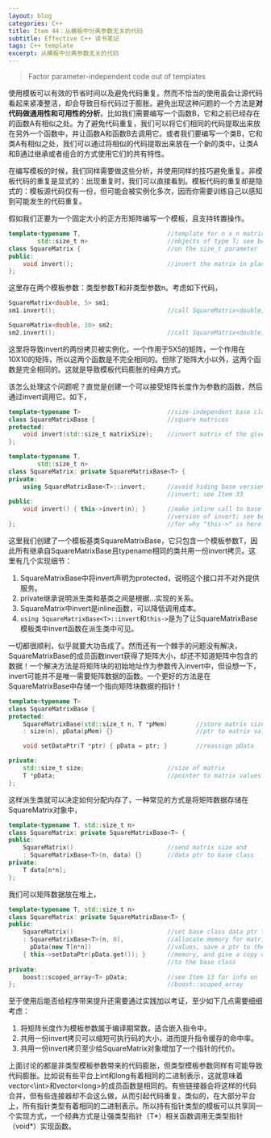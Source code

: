 ```yaml
---
layout: blog
categories: C++
title: Item 44：从模板中分离参数无关的代码
subtitle: Effective C++ 读书笔记
tags: C++ template
excerpt: 从模板中分离参数无关的代码
---
```


> Factor parameter-independent code out of templates

使用模板可以有效的节省时间以及避免代码重复。然而不恰当的使用虽会让源代码看起来紧凑整洁，却会导致目标代码过于膨胀。避免出现这种问题的一个方法是**对代码做通用性和可用性的分析**。比如我们需要编写一个函数B，它和之前已经存在的函数A有相似之处。为了避免代码重复，我们可以将它们相同的代码提取出来放在另外一个函数中，并让函数A和函数B去调用它。或者我们要编写一个类B，它和类A有相似之处，我们可以通过将相似的代码提取出来放在一个新的类中，让类A和B通过继承或者组合的方式使用它们的共有特性。

在编写模板的时候，我们同样需要做这些分析，并使用同样的技巧避免重复。非模板代码的重复是显式的：出现重复时，我们可以直接看到。模板代码的重复却是隐式的：模板源代码仅有一份，但可能会被实例化多次，因而你需要训练自己以感知到可能发生的代码重复。

假如我们正要为一个固定大小的正方形矩阵编写一个模板，且支持转置操作。

```cpp
template<typename T,                        //template for n x n matrices of
        std::size_t n>                      //objects of type T; see below for info
class SquareMatrix {                        //on the size_t parameter
public:
    void invert();                          //invert the matrix in place
};
```

这里存在两个模板参数：类型参数T和非类型参数n。考虑如下代码，

```cpp
SquareMatrix<double, 5> sm1;
sm1.invert();                               //call SquareMatrix<double, 5>::invert

SquareMatrix<double, 10> sm2;
sm2.invert();                               //call SquareMatrix<double, 10>::invert
```

这里将导致invert的两份拷贝被实例化，一个作用于5X5的矩阵，一个作用在10X10的矩阵，所以这两个函数是不完全相同的。但除了矩阵大小以外，这两个函数是完全相同的。这就是导致模板代码膨胀的经典方式。

该怎么处理这个问题呢？直觉是创建一个可以接受矩阵长度作为参数的函数，然后通过invert调用它。如下，

```cpp
template<typename T>                        //size-independent base class for
class SquareMatrixBase {                    //square matrices
protected:
    void invert(std::size_t matrixSize);    //invert matrix of the given size
};

template<typename T,
        std::size_t n>
class SquareMatrix: private SquareMatrixBase<T> {
private:
    using SquareMatrixBase<T>::invert;      //avoid hiding base version of
                                            //invert; see Item 33
public:
    void invert() { this->invert(n); }      //make inline call to base class
                                            //version of invert; see below
};                                          //for why "this->" is here
```

这里我们创建了一个模板基类SquareMatrixBase，它只包含一个模板参数T，因此所有继承自SquareMatrixBase且typename相同的类共用一份invert拷贝。这里有几个实现细节：

1. SquareMatrixBase中将invert声明为protected，说明这个接口并不对外提供服务。
2. private继承说明派生类和基类之间是根据...实现的关系。
3. SquareMatrix中invert是inline函数，可以降低调用成本。
4. `using SquareMatrixBase<T>::invert`和`this->`是为了让SquareMatrixBase模板类中invert函数在派生类中可见。

一切都很顺利，似乎就要大功告成了。然而还有一个棘手的问题没有解决，SquareMatrixBase的成员函数invert获得了矩阵大小，却还不知道矩阵中包含的数据！一个解决方法是将矩阵块的初始地址作为参数传入invert中，但设想一下，invert可能并不是唯一需要矩阵数据的函数。一个更好的方法是在SquareMatrixBase中存储一个指向矩阵块数据的指针！

```cpp
template<typename T>
class SquareMatrixBase {
protected:
    SquareMatrixBase(std::size_t n, T *pMem)        //store matrix size and a
    : size(n), pData(pMem) {}                       //ptr to matrix values

    void setDataPtr(T *ptr) { pData = ptr; }        //reassign pData

private:
    std::size_t size;                       //size of matrix
    T *pData;                               //pointer to matrix values
};
```

这样派生类就可以决定如何分配内存了，一种常见的方式是将矩阵数据存储在SquareMatrix对象中，

```cpp
template<typename T, std::size_t n>
class SquareMatrix: private SquareMatrixBase<T> {
public:
    SquareMatrix()                          //send matrix size and
    : SquareMatrixBase<T>(n, data) {}       //data ptr to base class
private:
    T data[n*n];
};
```

我们可以矩阵数据放在堆上，

```cpp
template<typename T, std::size_t n>
class SquareMatrix: private SquareMatrixBase<T> {
public:
    SquareMatrix()                          //set base class data ptr to null,
    : SquareMatrixBase<T>(n, 0),            //allocate memory for matrix
      pData(new T[n*n])                     //values, save a ptr to the
    { this->setDataPtr(pData.get()); }      //memory, and give a copy of it
                                            //to the base class
private:
    boost::scoped_array<T> pData;           //see Item 13 for info on
};                                          //boost::scoped_array
```

至于使用后能否给程序带来提升还需要通过实践加以考证，至少如下几点需要细细考虑：

1. 将矩阵长度作为模板参数属于编译期常数，适合嵌入指令中。
2. 共用一份invert拷贝可以缩短可执行码的大小，进而提升指令缓存的命中率。
3. 共用一份invert拷贝至少给SquareMatrix对象增加了一个指针的代价。

上面讨论的都是非类型模板参数带来的代码膨胀，但类型模板参数同样有可能导致代码膨胀。比如说有些平台上int和long有着相同的二进制表示，这就意味着vector<\int\>和vector\<long\>的成员函数是相同的。有些链接器会将这样的代码合并，但有些连接器却不会这么做，从而引起代码重复。类似的，在大部分平台上，所有指针类型有着相同的二进制表示。所以持有指针类型的模板可以共享同一个实现方式，一个经典方式是让强类型指针（T\*）相关函数调用无类型指针（void\*）实现函数。
